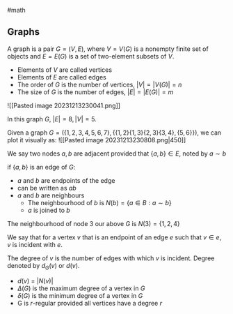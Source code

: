#math 


## Graphs

A graph is a pair $G = (V,E)$, where $V=V(G)$ is a nonempty finite set of objects and $E=E(G)$ is a set of two-element subsets of $V$. 

- Elements of $V$ are called vertices
- Elements of $E$ are called edges
- The order of $G$ is the number of vertices, $|V| = |V(G)| =n$
- The size of $G$ is the number of edges, $|E| = |E(G)| = m$


![[Pasted image 20231213230041.png]]

In this graph $G$, $|E| =8, |V| = 5$.


Given a graph $G = (\{1,2,3,4,5,6,7\},\{\{1,2\}\{1,3\}\{2,3\}\{3,4\},\{5,6\}\})$, we can plot it visually as:
![[Pasted image 20231213230808.png|450]]

We say two nodes $a,b$ are adjacent provided that $\{a,b\} \in E$, noted by $a\sim b$ 

if $\{a,b\}$ is an edge of $G$:
- $a$ and $b$ are endpoints of the edge
- can be written as $ab$ 
- $a$ and $b$ are neighbours
	- The neighbourhood of $b$ is $N(b) = \{a \in B: a \sim b\}$
	- $a$ is joined to $b$

The neighbourhood of node $3$ our above $G$ is $N(3)= \{1,2,4\}$



We say that for a vertex $v$ that is an endpoint of an edge $e$ such that $v \in e$, $v$ is incident with $e$.

The degree of $v$ is the number of edges with which $v$ is incident. Degree denoted by $d_G(v)$ or $d(v)$. 
- $d(v)$ = $|N(v)|$
- $\Delta (G)$ is the maximum degree of a vertex in $G$
- $\delta (G)$ is the minimum degree of a vertex in $G$
- G is $r$-regular provided all vertices have a degree $r$ 
